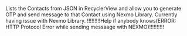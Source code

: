 Lists the Contacts from JSON in RecyclerView and allow you to generate OTP and send message to that Contact using Nexmo Library.
Currently having issue with Nexmo Library.
!!!!!!!!!Help if anybody knows(ERROR:  HTTP Protocol Error while sending messaage with NEXMO)!!!!!!!!!!  
